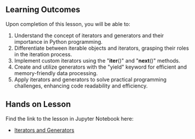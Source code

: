 <!-- # Lesson: Iterators and Generators -->

## Learning Outcomes

Upon completion of this lesson, you will be able to:

1. Understand the concept of iterators and generators and their importance in Python programming.
2. Differentiate between iterable objects and iterators, grasping their roles in the iteration process.
3. Implement custom iterators using the "__iter__()" and "__next__()" methods.
4. Create and utilize generators with the "yield" keyword for efficient and memory-friendly data processing.
5. Apply iterators and generators to solve practical programming challenges, enhancing code readability and efficiency.

## Hands on Lesson

Find the link to the lesson in Jupyter Notebook here:

- [Iterators and Generators](https://github.com/data-bootcamp-v4/lessons/blob/main/1_intro_to_python/1.9_iterators_generators.ipynb)